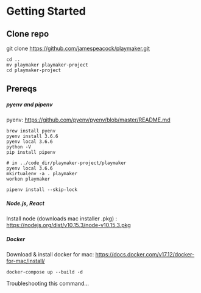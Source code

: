 # Getting Started

## Clone repo

git clone https://github.com/jamespeacock/playmaker.git

```
cd ..
mv playmaker playmaker-project
cd playmaker-project
```

## Prereqs

##### pyenv and pipenv

pyenv: https://github.com/pyenv/pyenv/blob/master/README.md
```
brew install pyenv
pyenv install 3.6.6
pyenv local 3.6.6
python -V
pip install pipenv

# in ../code_dir/playmaker-project/playmaker
pyenv local 3.6.6
mkirtualenv -a . playmaker
workon playmaker

pipenv install --skip-lock 
```

##### Node.js, React

Install node (downloads mac installer .pkg) : https://nodejs.org/dist/v10.15.3/node-v10.15.3.pkg


##### Docker

Download & install docker for mac: https://docs.docker.com/v17.12/docker-for-mac/install/

`docker-compose up --build -d`

Troubleshooting this command...

